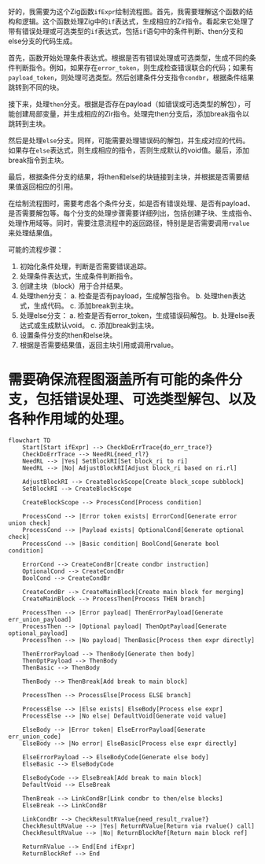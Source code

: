 好的，我需要为这个Zig函数`ifExpr`绘制流程图。首先，我需要理解这个函数的结构和逻辑。这个函数处理Zig中的`if`表达式，生成相应的Zir指令。看起来它处理了带有错误处理或可选类型的`if`表达式，包括`if`语句中的条件判断、then分支和else分支的代码生成。

首先，函数开始处理条件表达式。根据是否有错误处理或可选类型，生成不同的条件判断指令。例如，如果存在`error_token`，则生成检查错误联合的代码；如果有`payload_token`，则处理可选类型。然后创建条件分支指令`condbr`，根据条件结果跳转到不同的块。

接下来，处理`then`分支。根据是否存在payload（如错误或可选类型的解包），可能创建局部变量，并生成相应的Zir指令。处理完then分支后，添加break指令以跳转到主块。

然后是处理`else`分支。同样，可能需要处理错误码的解包，并生成对应的代码。如果存在`else`表达式，则生成相应的指令，否则生成默认的void值。最后，添加break指令到主块。

最后，根据条件分支的结果，将then和else的块链接到主块，并根据是否需要结果值返回相应的引用。

在绘制流程图时，需要考虑各个条件分支，如是否有错误处理、是否有payload、是否需要解包等。每个分支的处理步骤需要详细列出，包括创建子块、生成指令、处理作用域等。同时，需要注意流程中的返回路径，特别是是否需要调用`rvalue`来处理结果值。

可能的流程步骤：

1. 初始化条件处理，判断是否需要错误追踪。
2. 处理条件表达式，生成条件判断指令。
3. 创建主块（block）用于合并结果。
4. 处理then分支：
   a. 检查是否有payload，生成解包指令。
   b. 处理then表达式，生成代码。
   c. 添加break到主块。
5. 处理else分支：
   a. 检查是否有error_token，生成错误码解包。
   b. 处理else表达式或生成默认void。
   c. 添加break到主块。
6. 设置条件分支的then和else块。
7. 根据是否需要结果值，返回主块引用或调用rvalue。

需要确保流程图涵盖所有可能的条件分支，包括错误处理、可选类型解包、以及各种作用域的处理。
================================================
```mermaid
flowchart TD
    Start[Start ifExpr] --> CheckDoErrTrace{do_err_trace?}
    CheckDoErrTrace --> NeedRL{need_rl?}
    NeedRL --> |Yes| SetBlockRI[Set block_ri to ri]
    NeedRL --> |No| AdjustBlockRI[Adjust block_ri based on ri.rl]
    
    AdjustBlockRI --> CreateBlockScope[Create block_scope subblock]
    SetBlockRI --> CreateBlockScope
    
    CreateBlockScope --> ProcessCond[Process condition]
    
    ProcessCond --> |Error token exists| ErrorCond[Generate error union check]
    ProcessCond --> |Payload exists| OptionalCond[Generate optional check]
    ProcessCond --> |Basic condition| BoolCond[Generate bool condition]
    
    ErrorCond --> CreateCondBr[Create condbr instruction]
    OptionalCond --> CreateCondBr
    BoolCond --> CreateCondBr
    
    CreateCondBr --> CreateMainBlock[Create main block for merging]
    CreateMainBlock --> ProcessThen[Process THEN branch]
    
    ProcessThen --> |Error payload| ThenErrorPayload[Generate err_union_payload]
    ProcessThen --> |Optional payload| ThenOptPayload[Generate optional_payload]
    ProcessThen --> |No payload| ThenBasic[Process then expr directly]
    
    ThenErrorPayload --> ThenBody[Generate then body]
    ThenOptPayload --> ThenBody
    ThenBasic --> ThenBody
    
    ThenBody --> ThenBreak[Add break to main block]
    
    ProcessThen --> ProcessElse[Process ELSE branch]
    
    ProcessElse --> |Else exists| ElseBody[Process else expr]
    ProcessElse --> |No else| DefaultVoid[Generate void value]
    
    ElseBody --> |Error token| ElseErrorPayload[Generate err_union_code]
    ElseBody --> |No error| ElseBasic[Process else expr directly]
    
    ElseErrorPayload --> ElseBodyCode[Generate else body]
    ElseBasic --> ElseBodyCode
    
    ElseBodyCode --> ElseBreak[Add break to main block]
    DefaultVoid --> ElseBreak
    
    ThenBreak --> LinkCondBr[Link condbr to then/else blocks]
    ElseBreak --> LinkCondBr
    
    LinkCondBr --> CheckResultRValue{need_result_rvalue?}
    CheckResultRValue --> |Yes| ReturnRValue[Return via rvalue() call]
    CheckResultRValue --> |No| ReturnBlockRef[Return main block ref]
    
    ReturnRValue --> End[End ifExpr]
    ReturnBlockRef --> End
```